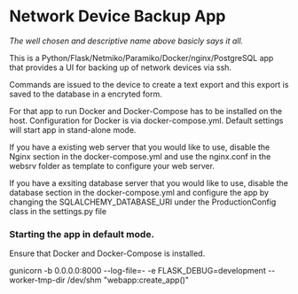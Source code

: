 # Network Device Backup App

*The well chosen and descriptive name above basicly says it all.*

This is a Python/Flask/Netmiko/Paramiko/Docker/nginx/PostgreSQL app that provides a UI for backing up of network devices via ssh.

Commands are issued to the device to create a text export and this export is saved to the database in a encryted form.

For that app to run Docker and Docker-Compose has to be installed on the host.
Configuration for Docker is via docker-compose.yml.
Default settings will start app in stand-alone mode.

If you have a existing web server that you would like to use, disable the Nginx section in the docker-compose.yml and use the nginx.conf in the websrv folder as template to configure your web server.

If you have a exsiting database server that you would like to use, disable the database section in the docker-compose.yml and configure the app by changing the SQLALCHEMY_DATABASE_URI under the ProductionConfig class in the settings.py file

### Starting the app in default mode.

Ensure that Docker and Docker-Compose is installed.


gunicorn -b 0.0.0.0:8000 --log-file=- -e FLASK_DEBUG=development  --worker-tmp-dir /dev/shm "webapp:create_app()"
